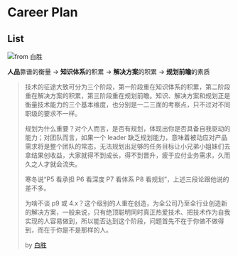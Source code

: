 # Career Plan  


## List  

![from 白胜](https://i.imgur.com/uLIGg4f.png)

**人品**靠谱的衡量 -> **知识体系**的积累 -> **解决方案**的积累 -> **规划前瞻**的素质   

> 技术的征途大致可分为三个阶段，第一阶段重在知识体系的积累，第二阶段重在解决方案的积累，第三阶段重在规划前瞻。知识、解决方案和规划正是衡量技术能力的三个基本维度，也分别是一二三面的考察点，只不过对不同职级的要求不一样。
>
> 规划为什么重要？对个人而言，是否有规划，体现出你是否具备自我驱动的能力；对团队而言，如果一个 leader 缺乏规划能力，意味着被动应对产品需求将是整个团队的常态，无法规划出足够的任务目标让小兄弟小姐妹们去拿结果创收益，大家就得不到成长，得不到晋升，疲于应付业务需求，久而久之人才就会流失。
>
> 寒冬说“P5 看承担 P6 看深度 P7 看体系 P8 看规划”，上述三段论跟他说的差不多。
>
> 为啥不谈 p9 或 4.x？这个级别的人重在创造，为全公司乃至全行业创造新的解决方案，一般来说，只有绝顶聪明同时真正热爱技术、把技术作为自我实现的人容易做到，所以能否达到这个阶段，问题首先不在于你做不做得到，而在于你是不是那样的人。 
> 
> by [白胜](https://juejin.im/pin/5be79df0e51d45597e998c1d)

